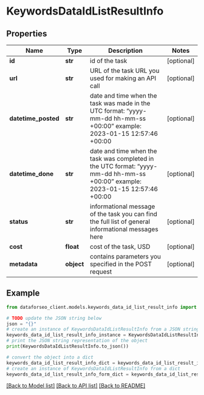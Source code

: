 # KeywordsDataIdListResultInfo


## Properties

Name | Type | Description | Notes
------------ | ------------- | ------------- | -------------
**id** | **str** | id of the task | [optional] 
**url** | **str** | URL of the task URL you used for making an API call | [optional] 
**datetime_posted** | **str** | date and time when the task was made in the UTC format: “yyyy-mm-dd hh-mm-ss +00:00” example: 2023-01-15 12:57:46 +00:00 | [optional] 
**datetime_done** | **str** | date and time when the task was completed in the UTC format: “yyyy-mm-dd hh-mm-ss +00:00” example: 2023-01-15 12:57:46 +00:00 | [optional] 
**status** | **str** | informational message of the task you can find the full list of general informational messages here | [optional] 
**cost** | **float** | cost of the task, USD | [optional] 
**metadata** | **object** | contains parameters you specified in the POST request | [optional] 

## Example

```python
from dataforseo_client.models.keywords_data_id_list_result_info import KeywordsDataIdListResultInfo

# TODO update the JSON string below
json = "{}"
# create an instance of KeywordsDataIdListResultInfo from a JSON string
keywords_data_id_list_result_info_instance = KeywordsDataIdListResultInfo.from_json(json)
# print the JSON string representation of the object
print(KeywordsDataIdListResultInfo.to_json())

# convert the object into a dict
keywords_data_id_list_result_info_dict = keywords_data_id_list_result_info_instance.to_dict()
# create an instance of KeywordsDataIdListResultInfo from a dict
keywords_data_id_list_result_info_form_dict = keywords_data_id_list_result_info.from_dict(keywords_data_id_list_result_info_dict)
```
[[Back to Model list]](../README.md#documentation-for-models) [[Back to API list]](../README.md#documentation-for-api-endpoints) [[Back to README]](../README.md)


